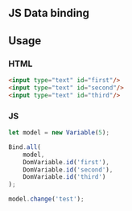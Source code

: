 ## JS Data binding

## Usage

### HTML
```html
<input type="text" id="first"/>
<input type="text" id="second"/>
<input type="text" id="third"/>
```

### JS
```javascript
let model = new Variable(5);

Bind.all(
    model,
    DomVariable.id('first'),
    DomVariable.id('second'),
    DomVariable.id('third')
);

model.change('test');
```
